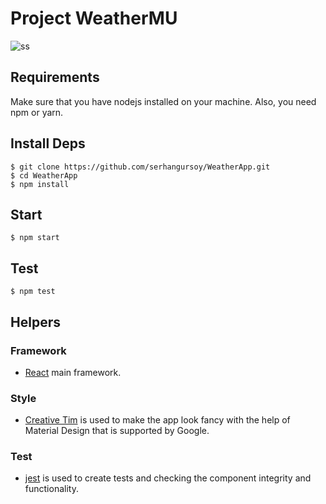 # Project WeatherMU

![ss](https://live.staticflickr.com/65535/48070147642_ba871c2243_o.png)

## Requirements

Make sure that you have nodejs installed on your machine. Also, you need npm or yarn.

## Install Deps

    $ git clone https://github.com/serhangursoy/WeatherApp.git
    $ cd WeatherApp
    $ npm install

## Start

    $ npm start

## Test

    $ npm test


## Helpers

### Framework

- [React](https://reactjs.org/) main framework.

### Style

- [Creative Tim](https://www.creative-tim.com/) is used to make the app look fancy with the help of Material Design that is supported by Google.

### Test

- [jest](https://jestjs.io/) is used to create tests and checking the component integrity and functionality.
